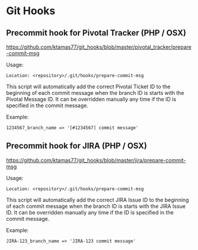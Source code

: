 # Git Hooks

## Precommit hook for Pivotal Tracker (PHP / OSX)

https://github.com/ktamas77/git_hooks/blob/master/pivotal_tracker/prepare-commit-msg

Usage:

    Location: <repository>/.git/hooks/prepare-commit-msg

This script will automatically add the correct
Pivotal Ticket ID to the beginning of each commit message
when the branch ID is starts with the Pivotal Message ID.
It can be overridden manually any time if the ID is specified 
in the commit message.

Example:

    1234567_branch_name => '[#1234567] commit message'

## Precommit hook for JIRA (PHP / OSX)

https://github.com/ktamas77/git_hooks/blob/master/jira/prepare-commit-msg

Usage:

    Location: <repository>/.git/hooks/prepare-commit-msg

This script will automatically add the correct
JIRA Issue ID to the beginning of each commit message
when the branch ID is starts with the JIRA Issue ID.
It can be overridden manually any time if the ID is specified 
in the commit message.

Example:

    JIRA-123_branch_name => 'JIRA-123 commit message'


